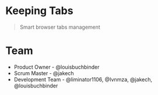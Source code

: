 # Keeping Tabs #
> Smart browser tabs management

# Team #

- Product Owner - @louisbuchbinder
- Scrum Master - @jakech
- Development Team - @liminator1106, @Ivnmza, @jakech, @louisbuchbinder


